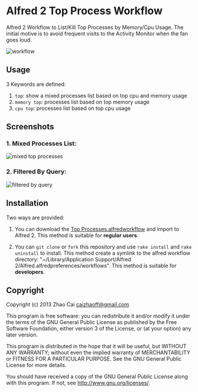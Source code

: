 # Alfred 2 Top Process Workflow

Alfred 2 Workflow to List/Kill Top Processes by Memory/Cpu Usage. The initial motive is to avoid frequent visits to the Activity Monitor when the fan goes loud.

![workflow](https://raw.github.com/zhaocai/alfred2-top-workflow/master/screenshots/workflow.png)

## Usage

3 Keywords are defined:

1. `top`: show a mixed processes list based on top cpu and memory usage
2. `memory top`: processes list based on top memory usage
3. `cpu top`: processes list based on top cpu usage




## Screenshots

### 1. Mixed Processes List:

![mixed top processes](https://raw.github.com/zhaocai/alfred2-top-workflow/master/screenshots/mixed%20top%20processes.png)

### 2. Filtered By Query:
![filtered by query](https://raw.github.com/zhaocai/alfred2-top-workflow/master/screenshots/filtered%20by%20query.png)



## Installation

Two ways are provided:

1. You can download the [Top Processes.alfredworkflow](https://github.com/zhaocai/alfred2-top-workflow/raw/master/Top%20Processes.alfredworkflow) and import to Alfred 2. This method is suitable for **regular users**.

2. You can `git clone` or `fork` this repository and use `rake install` and `rake uninstall` to install.
This method create a symlink to the alfred workflow directory: "~/Library/Application Support/Alfred 2/Alfred.alfredpreferences/workflows". This method is suitable for **developers**.


## Copyright

Copyright (c) 2013 Zhao Cai <caizhaoff@gmail.com>

This program is free software: you can redistribute it and/or modify it under
the terms of the GNU General Public License as published by the Free Software
Foundation, either version 3 of the License, or (at your option)
any later version.

This program is distributed in the hope that it will be useful, but WITHOUT
ANY WARRANTY; without even the implied warranty of MERCHANTABILITY or FITNESS
FOR A PARTICULAR PURPOSE. See the GNU General Public License for more details.

You should have received a copy of the GNU General Public License along with
this program. If not, see <http://www.gnu.org/licenses/>.
